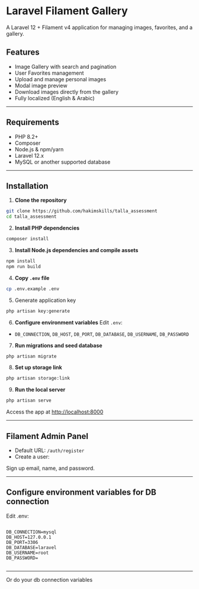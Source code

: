 # Laravel Filament Gallery

A Laravel 12 + Filament v4 application for managing images, favorites, and a gallery.

## Features

* Image Gallery with search and pagination
* User Favorites management
* Upload and manage personal images
* Modal image preview
* Download images directly from the gallery
* Fully localized (English & Arabic)

---

## Requirements

* PHP 8.2+
* Composer
* Node.js & npm/yarn
* Laravel 12.x
* MySQL or another supported database

---

## Installation

1. **Clone the repository**

```bash
git clone https://github.com/hakimskills/talla_assessment
cd talla_assessment
```

2. **Install PHP dependencies**

```bash
composer install
```

3. **Install Node.js dependencies and compile assets**

```bash
npm install
npm run build
```

4. **Copy `.env` file**

```bash
cp .env.example .env
```
5. Generate application key
```bash
php artisan key:generate
```
6. **Configure environment variables**
   Edit `.env`:

* `DB_CONNECTION`, `DB_HOST`, `DB_PORT`, `DB_DATABASE`, `DB_USERNAME`, `DB_PASSWORD`


7. **Run migrations and seed database**

```bash
php artisan migrate

```

8. **Set up storage link**

```bash
php artisan storage:link
```

9. **Run the local server**

```bash
php artisan serve
```

Access the app at [http://localhost:8000](http://localhost:8000)

---

## Filament Admin Panel

* Default URL: `/auth/register `
* Create a user:


Sign up email, name, and password.

---

## Configure environment variables for DB connection
Edit .env:
```env

DB_CONNECTION=mysql
DB_HOST=127.0.0.1
DB_PORT=3306
DB_DATABASE=laravel
DB_USERNAME=root
DB_PASSWORD=


```

---
Or do your db connection variables 






